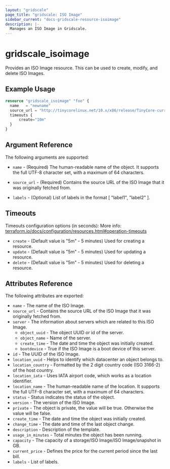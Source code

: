 ```yaml
---
layout: "gridscale"
page_title: "gridscale: ISO Image"
sidebar_current: "docs-gridscale-resource-isoimage"
description: |-
  Manages an ISO Image in Gridscale.
---
```


# gridscale_isoimage

Provides an ISO Image resource. This can be used to create, modify, and delete ISO Images.

## Example Usage

```terraform
resource "gridscale_isoimage" "foo" {
  name   = "newname"
  source_url = "http://tinycorelinux.net/10.x/x86/release/TinyCore-current.iso"
  timeouts {
      create="10m"
  }
}
```

## Argument Reference

The following arguments are supported:

* `name` - (Required) The human-readable name of the object. It supports the full UTF-8 character set, with a maximum of 64 characters.

* `source_url` - (Required) Contains the source URL of the ISO Image that it was originally fetched from.

* `labels` - (Optional) List of labels in the format [ "label1", "label2" ].

## Timeouts

Timeouts configuration options (in seconds):
More info: [terraform.io/docs/configuration/resources.html#operation-timeouts](https://www.terraform.io/docs/configuration/resources.html#operation-timeouts)

* `create` - (Default value is "5m" - 5 minutes) Used for creating a resource.
* `update` - (Default value is "5m" - 5 minutes) Used for updating a resource.
* `delete` - (Default value is "5m" - 5 minutes) Used for deleting a resource.

## Attributes Reference

The following attributes are exported:

* `name` - The name of the ISO Image.
* `source_url` - Contains the source URL of the ISO Image that it was originally fetched from.
* `server` - The information about servers which are related to this ISO Image.
  * `object_uuid` - The object UUID or id of the server.
  * `object_name` - Name of the server.
  * `create_time` - The date and time the object was initially created.
  * `bootdevice` - True if the ISO Image is a boot device of this server.
* `id` - The UUID of the ISO Image.
* `location_uuid` - Helps to identify which datacenter an object belongs to.
* `location_country` - Formatted by the 2 digit country code (ISO 3166-2) of the host country.
* `location_iata` - Uses IATA airport code, which works as a location identifier.
* `location_name` - The human-readable name of the location. It supports the full UTF-8 character set, with a maximum of 64 characters.
* `status` - Status indicates the status of the object.
* `version` - The version of the ISO Image.
* `private` - The object is private, the value will be true. Otherwise the value will be false.
* `create_time` - The date and time the object was initially created.
* `change_time` - The date and time of the last object change.
* `description` - Description of the template.
* `usage_in_minutes` - Total minutes the object has been running.
* `capacity` - The capacity of a storage/ISO Image/ISO Image/snapshot in GB.
* `current_price` - Defines the price for the current period since the last bill.
* `labels` - List of labels.
